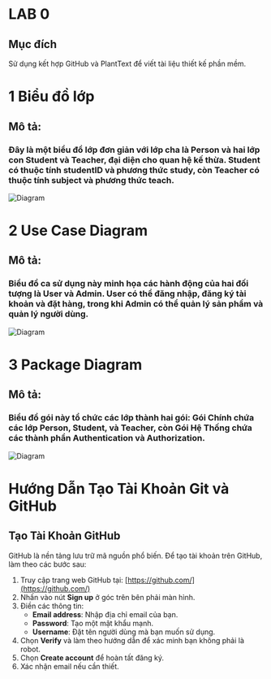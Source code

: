# LAB 0
## Mục đích
Sử dụng kết hợp GitHub và PlantText để viết tài liệu thiết kế phần mềm.

# 1 Biểu đồ lớp
## Mô tả: 
### Đây là một biểu đồ lớp đơn giản với lớp cha là Person và hai lớp con Student và Teacher, đại diện cho quan hệ kế thừa. Student có thuộc tính studentID và phương thức study, còn Teacher có thuộc tính subject và phương thức teach.

![Diagram](https://www.planttext.com/api/plantuml/png/UhzxlqDnIM9HIMbk3bT1Od9sOdggWfBxuSsP2iuPXzVcPIWfL7Cf045qG6fHSNvUB8GJN5AQaffN0kM5f2OcPwGMnNBLSg6PuV5mTxj2ICR3tHFpqk4cEPQMP00rPoOdbcJ2JGG9vXTbLa75W2P1B5ImgT7LLO3QXo86jPKBrJW56w0KYc5S3gbvAI3l0G000F__0m00)

# 2 Use Case Diagram
## Mô tả:
### Biểu đồ ca sử dụng này minh họa các hành động của hai đối tượng là User và Admin. User có thể đăng nhập, đăng ký tài khoản và đặt hàng, trong khi Admin có thể quản lý sản phẩm và quản lý người dùng.

![Diagram](https://www.planttext.com/api/plantuml/png/UhzxlqDnIM9HIMbk3bTYSab-aK9eSMeHbEcOafkPnyK54b7GrRLJq3WouKXpNhf2NiR3NMiBD34biW_lLIWvl21J8JiZ_-6knNceIXxksbwYa75uGLww9XSNs6o8J60fIAr23b1pCPXL03H_PQuc3ZLvwSSsFDmzDrCXvV1Ea54EgNaf8ES30000__y30000)

# 3 Package Diagram
## Mô tả:
### Biểu đồ gói này tổ chức các lớp thành hai gói: Gói Chính chứa các lớp Person, Student, và Teacher, còn Gói Hệ Thống chứa các thành phần Authentication và Authorization.
![Diagram](https://www.planttext.com/api/plantuml/png/UhzxlqDnIM9HIMbk3bToJc9niK90Qb5nVfv2DPS220IN56NcfIla9UQcGWGoyqeK4jEXdBByp1I5ueBKn6mDJQvQBgW9mIMbAQb0PQaL9QbvAUWcWWmeXgZmT44s1YXMYMnCI6fYSaPg4GvZe0uhBatAIaqkGJAd1AGDOWvKXqsDhYxCKIXYK1ku783cWm800000__y30000 )

# Hướng Dẫn Tạo Tài Khoản Git và GitHub

## Tạo Tài Khoản GitHub

GitHub là nền tảng lưu trữ mã nguồn phổ biến. Để tạo tài khoản trên GitHub, làm theo các bước sau:
1. Truy cập trang web GitHub tại: [https://github.com/](https://github.com/)
2. Nhấn vào nút **Sign up** ở góc trên bên phải màn hình.
3. Điền các thông tin:
   - **Email address**: Nhập địa chỉ email của bạn.
   - **Password**: Tạo một mật khẩu mạnh.
   - **Username**: Đặt tên người dùng mà bạn muốn sử dụng.
4. Chọn **Verify** và làm theo hướng dẫn để xác minh bạn không phải là robot.
5. Chọn **Create account** để hoàn tất đăng ký.
6. Xác nhận email nếu cần thiết.




